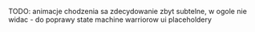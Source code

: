 TODO:
animacje chodzenia sa zdecydowanie zbyt subtelne, w ogole nie widac - do poprawy
state machine warriorow
ui placeholdery
